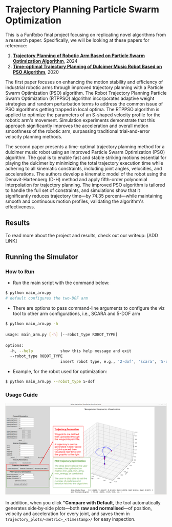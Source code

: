 # Trajectory Planning Particle Swarm Optimization

This is a FunRobo final project focusing on replicating novel algorithms from a research paper. Specifically, we will be looking at these papers for reference:

1. [**Trajectory Planning of Robotic Arm Based on Particle Swarm Optimization Algorithm**](https://www.mdpi.com/2076-3417/14/18/8234), 2024  
2. [**Time-optimal Trajectory Planning of Dulcimer Music Robot Based on PSO Algorithm**](https://ieeexplore.ieee.org/document/9164017), 2020

The first paper focuses on enhancing the motion stability and efficiency of industrial robotic arms through improved trajectory planning with a Particle Swarm Optimization (PSO) algorithm. The Robot Trajectory Planning Particle Swarm Optimization (RTPPSO) algorithm incorporates adaptive weight strategies and random perturbation terms to address the common issue of PSO algorithms getting trapped in local optima. The RTPPSO algorithm is applied to optimize the parameters of an S-shaped velocity profile for the robotic arm's movement. Simulation experiments demonstrate that this approach significantly improves the acceleration and overall motion smoothness of the robotic arm, surpassing traditional trial-and-error velocity planning methods.


The second paper presents a time-optimal trajectory planning method for a dulcimer music robot using an improved Particle Swarm Optimization (PSO) algorithm. The goal is to enable fast and stable striking motions essential for playing the dulcimer by minimizing the total trajectory execution time while adhering to all kinematic constraints, including joint angles, velocities, and accelerations. The authors develop a kinematic model of the robot using the Denavit-Hartenberg (D-H) method and apply fifth-order polynomial interpolation for trajectory planning. The improved PSO algorithm is tailored to handle the full set of constraints, and simulations show that it significantly reduces trajectory time—by 74.35 percent—while maintaining smooth and continuous motion profiles, validating the algorithm's effectiveness.

## Results
To read more about the project and results, check out our writeup: [ADD LiNK]

## Running the Simulator
### How to Run

- Run the main script with the command below:
``` bash
$ python main_arm.py 
# default configures the two-DOF arm
```

- There are options to pass command-line arguments to configure the viz tool to other arm configurations, i.e., SCARA and 5-DOF arm

``` bash
$ python main_arm.py -h

usage: main_arm.py [-h] [--robot_type ROBOT_TYPE] 

options:
  -h, --help            show this help message and exit
  --robot_type ROBOT_TYPE
                        insert robot type, e.g., '2-dof', 'scara', '5-dof'
```
- Example, for the robot used for optimization:
```bash
$ python main_arm.py --robot_type 5-dof
```

### Usage Guide
<img src = "media/arm-kinematics-viz-tool.png">

In addition, when you click **“Compare with Default**, the tool automatically generates side‑by‑side plots—both **raw and normalised**—of position, velocity and acceleration for every joint, and saves them in `trajectory_plots/<metric>_<timestamp>/` for easy inspection.
